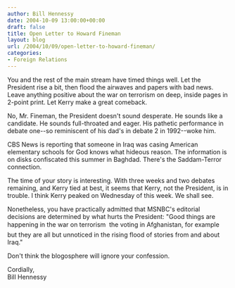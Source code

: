 ```yaml
---
author: Bill Hennessy
date: 2004-10-09 13:00:00+00:00
draft: false
title: Open Letter to Howard Fineman
layout: blog
url: /2004/10/09/open-letter-to-howard-fineman/
categories:
- Foreign Relations
---
```


You and the rest of the main stream have timed things well.  Let the President rise a bit, then flood the airwaves and papers with bad news.  Leave anything positive about the war on terrorism on deep, inside pages in 2-point print.  Let Kerry make a great comeback.    
  
No, Mr. Fineman, the President doesn't sound desperate.  He sounds like a candidate.  He sounds full-throated and eager.  His pathetic performance in debate one--so reminiscent of his dad's in debate 2 in 1992--woke him.    
  
CBS News is reporting that someone in Iraq was casing American elementary schools for God knows what hideous reason.  The information is on disks confiscated this summer in Baghdad.  There's the Saddam-Terror connection.    
  
The time of your story is interesting.  With three weeks and two debates remaining, and Kerry tied at best, it seems that Kerry, not the President, is in trouble.  I think Kerry peaked on Wednesday of this week.  We shall see.  
  
Nonetheless, you have practically admitted that MSNBC's editorial decisions are determined by what hurts the President: "Good things are happening in the war on terrorism  the voting in Afghanistan, for example  but they are all but unnoticed in the rising flood of stories from and about Iraq."    
  
Don't think the blogosphere will ignore your confession.  
  
Cordially,  
Bill Hennessy  

